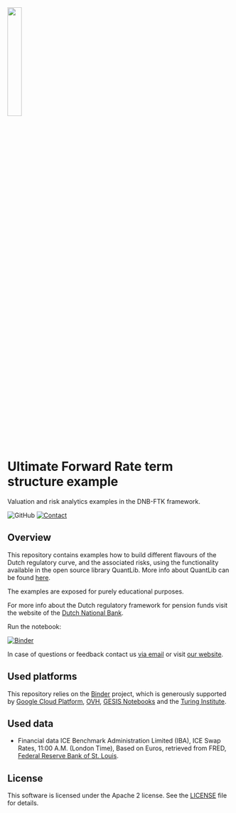 <img width="25%" src="https://uploads-ssl.webflow.com/5fe3e7bd2382b0d5adcf9755/5fe45f175b0aa8f5fde8da09_basispoint_jade.png">

# Ultimate Forward Rate term structure example
Valuation and risk analytics examples in the DNB-FTK framework.

![GitHub](https://img.shields.io/github/license/basis-point/ufr-example?style=flat-square)
[![Contact](https://img.shields.io/badge/Contact-Email-lightgrey?style=flat-square)](mailto:info@basispoint.io)

## Overview

This repository contains examples how to build different flavours of the Dutch regulatory curve, and the associated risks, using the functionality available in the open source library QuantLib. More info about QuantLib can be found [here](https://www.quantlib.org/).

The examples are exposed for purely educational purposes.

For more info about the Dutch regulatory framework for pension funds visit the website of the [Dutch National Bank](https://www.dnb.nl/).

Run the notebook:

[![Binder](http://mybinder.org/badge_logo.svg)]()

In case of questions or feedback contact us [via email](mailto:info@basispoint.io) or visit [our website](https://basispoint.io).

## Used platforms

This repository relies on the [Binder](https://mybinder.readthedocs.io/en/latest/about.html) project, which is generously supported by [Google Cloud Platform](https://cloud.google.com/), [OVH](https://www.ovh.com/world/), [GESIS Notebooks](https://notebooks.gesis.org) and the [Turing Institute](https://www.turing.ac.uk).

## Used data

- Financial data ICE Benchmark Administration Limited (IBA), ICE Swap Rates, 11:00 A.M. (London Time), Based on Euros, retrieved from FRED, [Federal Reserve Bank of St. Louis](https://fred.stlouisfed.org/).


## License
This software is licensed under the Apache 2 license. See the [LICENSE](LICENSE) file for details.
